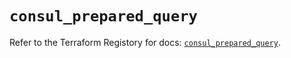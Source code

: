 # `consul_prepared_query`

Refer to the Terraform Registory for docs: [`consul_prepared_query`](https://www.terraform.io/docs/providers/consul/r/prepared_query).

